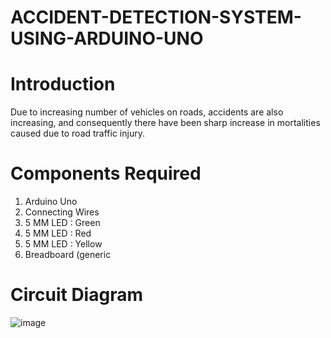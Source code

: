 # ACCIDENT-DETECTION-SYSTEM-USING-ARDUINO-UNO

# Introduction
Due to increasing number of vehicles on roads, accidents are also increasing, and consequently there have been sharp increase in mortalities caused due to road traffic injury.

# Components Required
1. Arduino Uno
2. Connecting Wires
3. 5 MM LED : Green
4. 5 MM LED : Red
5. 5 MM LED : Yellow
6. Breadboard (generic

# Circuit Diagram
![image](https://github.com/Sushmoy-Nandi/ACCIDENT-DETECTION-SYSTEM-USING-ARDUINO-UNO/assets/129536238/8a1c0371-0d5c-4bf1-a4e7-5047c6ede4ad)

